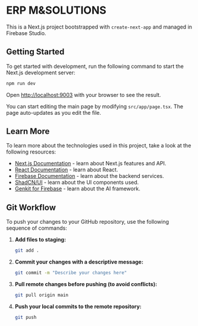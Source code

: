 # ERP M&SOLUTIONS

This is a Next.js project bootstrapped with `create-next-app` and managed in Firebase Studio.

## Getting Started

To get started with development, run the following command to start the Next.js development server:

```bash
npm run dev
```

Open [http://localhost:9003](http://localhost:9003) with your browser to see the result.

You can start editing the main page by modifying `src/app/page.tsx`. The page auto-updates as you edit the file.

## Learn More

To learn more about the technologies used in this project, take a look at the following resources:

- [Next.js Documentation](https://nextjs.org/docs) - learn about Next.js features and API.
- [React Documentation](https://react.dev/) - learn about React.
- [Firebase Documentation](https://firebase.google.com/docs) - learn about the backend services.
- [ShadCN/UI](https://ui.shadcn.com/) - learn about the UI components used.
- [Genkit for Firebase](https://firebase.google.com/docs/genkit) - learn about the AI framework.

## Git Workflow

To push your changes to your GitHub repository, use the following sequence of commands:

1.  **Add files to staging:**
    ```bash
    git add .
    ```

2.  **Commit your changes with a descriptive message:**
    ```bash
    git commit -m "Describe your changes here"
    ```
3.  **Pull remote changes before pushing (to avoid conflicts):**
    ```bash
    git pull origin main
    ```
4.  **Push your local commits to the remote repository:**
    ```bash
    git push
    ```

    